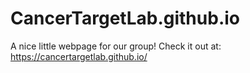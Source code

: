 # CancerTargetLab.github.io
A nice little webpage for our group!
Check it out at:
https://cancertargetlab.github.io/
